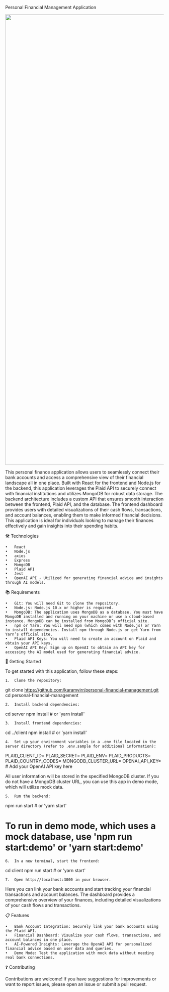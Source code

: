Personal Financial Management Application

<p align="center">
  <img width="1425" alt="Screenshot 2024-04-24 at 5 39 14 PM" src="https://github.com/Zulfi2003/FinAI/blob/main/client/Screenshot%202024-11-04%20at%202.15.48%E2%80%AFPM.png">
</p>


This personal finance application allows users to seamlessly connect their bank accounts and access a comprehensive view of their financial landscape all in one place. Built with React for the frontend and Node.js for the backend, this application leverages the Plaid API to securely connect with financial institutions and utilizes MongoDB for robust data storage. The backend architecture includes a custom API that ensures smooth interaction between the frontend, Plaid API, and the database. The frontend dashboard provides users with detailed visualizations of their cash flows, transactions, and account balances, enabling them to make informed financial decisions. This application is ideal for individuals looking to manage their finances effectively and gain insights into their spending habits.

🛠 Technologies

	•	React
	•	Node.js
	•	axios
	•	Express
	•	MongoDB
	•	Plaid API
	•	Jest
	•	OpenAI API - Utilized for generating financial advice and insights through AI models.

:books: Requirements

	•	Git: You will need Git to clone the repository.
	•	Node.js: Node.js 10.x or higher is required.
	•	MongoDB: The application uses MongoDB as a database. You must have MongoDB installed and running on your machine or use a cloud-based instance. MongoDB can be installed from MongoDB’s official site.
	•	npm or Yarn: You will need npm (which comes with Node.js) or Yarn to install dependencies. Install npm through Node.js or get Yarn from Yarn’s official site.
	•	Plaid API Keys: You will need to create an account on Plaid and obtain your API keys.
	•	OpenAI API Key: Sign up on OpenAI to obtain an API key for accessing the AI model used for generating financial advice.

:rocket: Getting Started

To get started with this application, follow these steps:

	1.	Clone the repository:

git clone https://github.com/karamvirr/personal-financial-management.git
cd personal-financial-management


	2.	Install backend dependencies:

cd server
npm install # or 'yarn install'


	3.	Install frontend dependencies:

cd ../client
npm install # or 'yarn install'


	4.	Set up your environment variables in a .env file located in the server directory (refer to .env.sample for additional information):

PLAID_CLIENT_ID=
PLAID_SECRET=
PLAID_ENV=
PLAID_PRODUCTS=
PLAID_COUNTRY_CODES=
MONGODB_CLUSTER_URL=
OPENAI_API_KEY= # Add your OpenAI API key here

All user information will be stored in the specified MongoDB cluster. If you do not have a MongoDB cluster URL, you can use this app in demo mode, which will utilize mock data.

	5.	Run the backend:

npm run start # or 'yarn start'
# To run in demo mode, which uses a mock database, use 'npm run start:demo' or 'yarn start:demo'


	6.	In a new terminal, start the frontend:

cd client
npm run start # or 'yarn start'


	7.	Open http://localhost:3000 in your browser.

Here you can link your bank accounts and start tracking your financial transactions and account balances. The dashboard provides a comprehensive overview of your finances, including detailed visualizations of your cash flows and transactions.

:clipboard: Features

	•	Bank Account Integration: Securely link your bank accounts using the Plaid API.
	•	Financial Dashboard: Visualize your cash flows, transactions, and account balances in one place.
	•	AI-Powered Insights: Leverage the OpenAI API for personalized financial advice based on user data and queries.
	•	Demo Mode: Test the application with mock data without needing real bank connections.

:question: Contributing

Contributions are welcome! If you have suggestions for improvements or want to report issues, please open an issue or submit a pull request.
